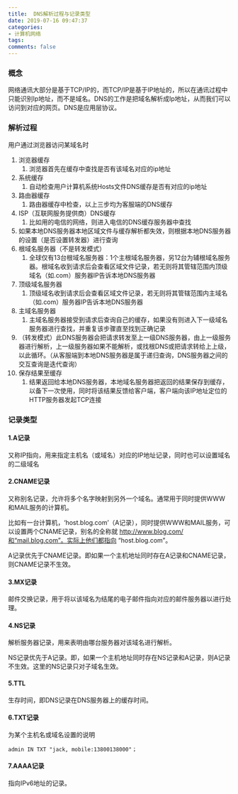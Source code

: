 ```yaml
---
title:  DNS解析过程与记录类型
date: 2019-07-16 09:47:37
categories:
- 计算机网络
tags:
comments: false
---
```


### 概念
网络通讯大部分是基于TCP/IP的，而TCP/IP是基于IP地址的，所以在通讯过程中只能识别Ip地址，而不是域名。DNS的工作是把域名解析成Ip地址，从而我们可以访问到对应的网页。DNS是应用层协议。

<!-- more -->

### 解析过程
用户通过浏览器访问某域名时
1. 浏览器缓存
    1. 浏览器首先在缓存中查找是否有该域名对应的ip地址
1. 系统缓存
    1. 自动检查用户计算机系统Hosts文件DNS缓存是否有对应的ip地址
1. 路由器缓存
    1. 路由器缓存中检查，以上三步均为客服端的DNS缓存
1. ISP（互联网服务提供商）DNS缓存
    1. 比如用的电信的网络，则进入电信的DNS缓存服务器中查找
1. 如果本地DNS服务器本地区域文件与缓存解析都失效，则根据本地DNS服务器的设置（是否设置转发器）进行查询
1. 根域名服务器（不是转发模式）
    1. 全球仅有13台根域名服务器：1个主根域名服务器，另12台为辅根域名服务器。根域名收到请求后会查看区域文件记录，若无则将其管辖范围内顶级域名（如.com）服务器IP告诉本地DNS服务器
1. 顶级域名服务器
    1. 顶级域名收到请求后会查看区域文件记录，若无则将其管辖范围内主域名（如.com）服务器IP告诉本地DNS服务器
1. 主域名服务器
    1. 主域名服务器接受到请求后查询自己的缓存，如果没有则进入下一级域名服务器进行查找，并重复该步骤直至找到正确记录
1. （转发模式）此DNS服务器会把请求转发至上一级DNS服务器，由上一级服务器进行解析，上一级服务器如果不能解析，或找根DNS或把请求转给上上级，以此循环。（从客服端到本地DNS服务器是属于递归查询，DNS服务器之间的交互查询是迭代查询）
1. 保存结果至缓存
    1. 结果返回给本地DNS服务器，本地域名服务器把返回的结果保存到缓存，以备下一次使用，同时将该结果反馈给客户端，客户端向该IP地址定位的HTTP服务器发起TCP连接

### 记录类型
#### 1.A记录
又称IP指向，用来指定主机名（或域名）对应的IP地址记录，同时也可以设置域名的二级域名

#### 2.CNAME记录
又称别名记录，允许将多个名字映射到另外一个域名。通常用于同时提供WWW和MAIL服务的计算机。

比如有一台计算机，‘host.blog.com’（A记录），同时提供WWW和MAIL服务，可以设置两个CNAME记录，别名的全称就 http://www.blog.com/和“mail.blog.com”。实际上他们都指向 “host.blog.com”。

A记录优先于CNAME记录。即如果一个主机地址同时存在A记录和CNAME记录，则CNAME记录不生效。

#### 3.MX记录
邮件交换记录，用于将以该域名为结尾的电子邮件指向对应的邮件服务器以进行处理。

#### 4.NS记录
解析服务器记录，用来表明由哪台服务器对该域名进行解析。

NS记录优先于A记录。即，如果一个主机地址同时存在NS记录和A记录，则A记录不生效。这里的NS记录只对子域名生效。

#### 5.TTL
生存时间，即DNS记录在DNS服务器上的缓存时间。

#### 6.TXT记录
为某个主机名或域名设置的说明

```shell
admin IN TXT "jack, mobile:13800138000"；
```

#### 7.AAAA记录
指向IPv6地址的记录。
